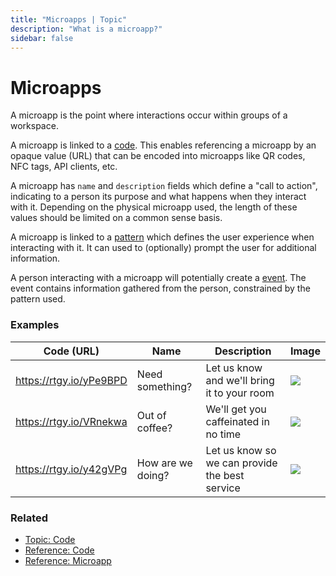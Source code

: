 ```yaml
---
title: "Microapps | Topic"
description: "What is a microapp?"
sidebar: false
---
```


# Microapps

A microapp is the point where interactions occur within groups of a workspace.

A microapp is linked to a [code](/topic/codes). This enables referencing a microapp by an opaque value (URL) that can be encoded into microapps like QR codes, NFC tags, API clients, etc.

A microapp has `name` and `description` fields which define a "call to action", indicating to a person its purpose and what happens when they interact with it. Depending on the physical microapp used, the length of these values should be limited on a common sense basis.

A microapp is linked to a [pattern](/topic/patterns) which defines the user experience when interacting with it. It can used to (optionally) prompt the user for additional information.

A person interacting with a microapp will potentially create a [event](/topic/events). The event contains information gathered from the person, constrained by the pattern used.

### Examples

| Code (URL) | Name | Description | Image |
| ---------- | ---- | ----------- | ----- |
| https://rtgy.io/yPe9BPD | Need something? | Let us know and we'll bring it to your room | [![](/images/marketing/hotel-closet.jpg)](/images/marketing/hotel-closet.jpg) |
| https://rtgy.io/VRnekwa | Out of coffee? | We'll get you caffeinated in no time | [![](/images/marketing/office-coffee.jpg)](/images/marketing/office-coffee.jpg) |
| https://rtgy.io/y42gVPg | How are we doing? | Let us know so we can provide the best service | [![](/images/marketing/hotel-survey.jpg)](/images/marketing/hotel-survey.jpg) |

### Related

* [Topic: Code](/topic/codes/)
* [Reference: Code](/reference/codes/)
* [Reference: Microapp](/reference/microapps/)
